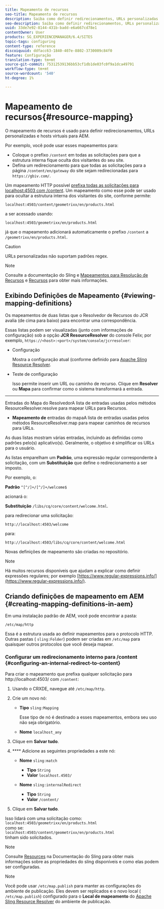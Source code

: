 ```yaml
---
title: Mapeamento de recursos
seo-title: Mapeamento de recursos
description: Saiba como definir redirecionamentos, URLs personalizadas e hosts virtuais para AEM usando o mapeamento de recursos.
seo-description: Saiba como definir redirecionamentos, URLs personalizadas e hosts virtuais para AEM usando o mapeamento de recursos.
uuid: 33de7e92-8144-431b-badd-e6a667cd78e1
contentOwner: User
products: SG_EXPERIENCEMANAGER/6.4/SITES
topic-tags: configuring
content-type: reference
discoiquuid: ddfacc63-1840-407e-8802-3730009c84f0
feature: Configuração
translation-type: tm+mt
source-git-commit: 75312539136bb53cf1db1de03fc0f9a1dca49791
workflow-type: tm+mt
source-wordcount: '540'
ht-degree: 1%

---
```



# Mapeamento de recursos{#resource-mapping}

O mapeamento de recursos é usado para definir redirecionamentos, URLs personalizadas e hosts virtuais para AEM.

Por exemplo, você pode usar esses mapeamentos para:

* Coloque o prefixo `/content` em todas as solicitações para que a estrutura interna fique oculta dos visitantes do seu site.
* Defina um redirecionamento para que todas as solicitações para a página `/content/en/gateway` do site sejam redirecionadas para `https://gbiv.com/`.

Um mapeamento HTTP possível [prefixa todas as solicitações para localhost:4503 com /content](#configuring-an-internal-redirect-to-content). Um mapeamento como esse pode ser usado para ocultar a estrutura interna dos visitantes do site, conforme permite:

`localhost:4503/content/geometrixx/en/products.html`

a ser acessado usando:

`localhost:4503/geometrixx/en/products.html`

já que o mapeamento adicionará automaticamente o prefixo `/content` a `/geometrixx/en/products.html`.

>[!CAUTION]
>
>URLs personalizadas não suportam padrões regex.

>[!NOTE]
>
>Consulte a documentação do Sling e [Mapeamentos para Resolução de Recursos](https://sling.apache.org/site/resources.html) e [Recursos](https://sling.apache.org/site/mappings-for-resource-resolution.html) para obter mais informações.

## Exibindo Definições de Mapeamento {#viewing-mapping-definitions}

Os mapeamentos de duas listas que o Resolvedor de Recursos do JCR avalia (de cima para baixo) para encontrar uma correspondência.

Essas listas podem ser visualizadas (junto com informações de configuração) sob a opção **JCR ResourceResolver** do console Felix; por exemplo, `https://<host>:<port>/system/console/jcrresolver`:

* Configuração

   Mostra a configuração atual (conforme definido para [Apache Sling Resource Resolver](/help/sites-deploying/osgi-configuration-settings.md).

* Teste de configuração

   Isso permite inserir um URL ou caminho de recurso. Clique em **Resolver** ou **Mapa** para confirmar como o sistema transformará a entrada.

* ****
Entradas do Mapa do ResolvedorA lista de entradas usadas pelos métodos ResourceResolver.resolve para mapear URLs para Recursos.

* **Mapeamento de**
entradas do mapaA lista de entradas usadas pelos métodos ResourceResolver.map para mapear caminhos de recursos para URLs.

As duas listas mostram várias entradas, incluindo as definidas como padrões pelo(s) aplicativo(s). Geralmente, o objetivo é simplificar os URLs para o usuário.

As listas emparelham um **Padrão**, uma expressão regular correspondente à solicitação, com um **Substituição** que define o redirecionamento a ser imposto.

Por exemplo, o:

**Padrão** `^[^/]+/[^/]+/welcome$`

acionará o:

**Substituição** `/libs/cq/core/content/welcome.html`.

para redirecionar uma solicitação:

`http://localhost:4503/welcome`

para:

`http://localhost:4503/libs/cq/core/content/welcome.html`

Novas definições de mapeamento são criadas no repositório.

>[!NOTE]
>
>Há muitos recursos disponíveis que ajudam a explicar como definir expressões regulares; por exemplo [https://www.regular-expressions.info/](https://www.regular-expressions.info/).

## Criando definições de mapeamento em AEM {#creating-mapping-definitions-in-aem}

Em uma instalação padrão de AEM, você pode encontrar a pasta:

`/etc/map/http`

Essa é a estrutura usada ao definir mapeamentos para o protocolo HTTP. Outras pastas ( `sling:Folder`) podem ser criadas em `/etc/map` para quaisquer outros protocolos que você deseja mapear.

### Configurar um redirecionamento interno para /content {#configuring-an-internal-redirect-to-content}

Para criar o mapeamento que prefixa qualquer solicitação para http://localhost:4503/ com `/content`:

1. Usando o CRXDE, navegue até `/etc/map/http`.

1. Crie um novo nó:

   * **Tipo** `sling:Mapping`

      Esse tipo de nó é destinado a esses mapeamentos, embora seu uso não seja obrigatório.

   * **Nome** `localhost_any`

1. Clique em **Salvar tudo**.
1. **** Adicione as seguintes propriedades a este nó:

   * **Nome** `sling:match`

      * **Tipo** `String`
      * **Valor** `localhost.4503/`
   * **Nome** `sling:internalRedirect`

      * **Tipo** `String`
      * **Valor** `/content/`


1. Clique em **Salvar tudo**.

Isso lidará com uma solicitação como:\
`localhost:4503/geometrixx/en/products.html`\
como se:\
`localhost:4503/content/geometrixx/en/products.html`\
tinham sido solicitados.

>[!NOTE]
>
>Consulte [Resources](https://sling.apache.org/site/mappings-for-resource-resolution.html) na Documentação do Sling para obter mais informações sobre as propriedades do sling disponíveis e como elas podem ser configuradas.

>[!NOTE]
>
>Você pode usar `/etc/map.publish` para manter as configurações do ambiente de publicação. Eles devem ser replicados e o novo local ( `/etc/map.publish`) configurado para o **Local de mapeamento** do [Apache Sling Resource Resolver](/help/sites-deploying/osgi-configuration-settings.md#apacheslingresourceresolver) do ambiente de publicação.

